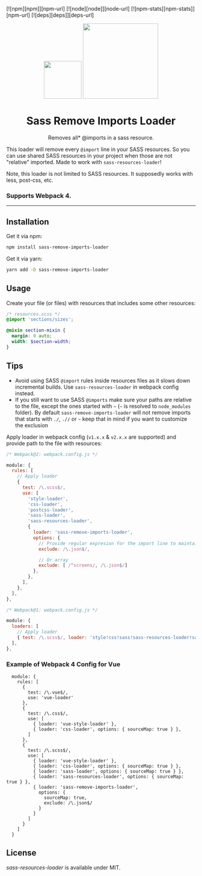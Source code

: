 [![npm][npm]][npm-url]
[![node][node]][node-url]
[![npm-stats][npm-stats]][npm-url]
[![deps][deps]][deps-url]

<div align="center">
  <img height="100"
    src="https://worldvectorlogo.com/logos/sass-1.svg">
  <a href="https://github.com/webpack/webpack">
    <img width="200" height="200"
      src="https://webpack.js.org/assets/icon-square-big.svg">
  </a>
  <h1>Sass Remove Imports Loader</h1>
  <p>Removes all* @imports in a sass resource.</p>
</div>


This loader will remove every `@import` line in your SASS resources. 
So you can use shared SASS resources in your project when those are not "relative" imported. 
Made to work with `sass-resources-loader`!

Note, this loader is not limited to SASS resources. It supposedly works with less, post-css, etc.

### Supports **Webpack 4**.

---------------

## Installation

Get it via npm:

```bash
npm install sass-remove-imports-loader
```

Get it via yarn:

```bash
yarn add -D sass-remove-imports-loader
```

## Usage

Create your file (or files) with resources that includes some other resources:

```scss
/* resources.scss */
@import 'sections/sizes';

@mixin section-mixin {
  margin: 0 auto;
  width: $section-width;
}
```

## Tips
* Avoid using SASS `@import` rules inside resources files as it slows down incremental builds. 
  Use `sass-resources-loader` in webpack config instead. 
* If you still want to use SASS `@imports` make sure your paths are relative to the file, except the ones started with `~` (`~` is resolved to `node_modules` folder).
  By default `sass-remove-imports-loader` will not remove imports that starts with `./`, `.//` or `~` keep
  that in mind if you want to customize the exclusion

Apply loader in webpack config (`v1.x.x` & `v2.x.x` are supported) and provide path to the file with resources:

```js
/* Webpack@2: webpack.config.js */

module: {
  rules: [
    // Apply loader
    {
      test: /\.scss$/,
      use: [
        'style-loader',
        'css-loader',
        'postcss-loader',
        'sass-loader',
        'sass-resources-loader',
        {
          loader: 'sass-remove-imports-loader',
          options: {
            // Provide regular expresion for the import line to maintain
            exclude: /\.json$/,

            // Or array
            exclude: [ /^screens/, /\.json$/]
          },
        },
      ],
    },
  ],
},

/* Webpack@1: webpack.config.js */

module: {
  loaders: [
    // Apply loader
    { test: /\.scss$/, loader: 'style!css!sass!sass-resources-loader!sass-remove-imports-loader' },
  ],
},
```

### Example of Webpack 4 Config for Vue

```
  module: {
    rules: [
      {
        test: /\.vue$/,
        use: 'vue-loader'
      },
      {
        test: /\.css$/,
        use: [
          { loader: 'vue-style-loader' },
          { loader: 'css-loader', options: { sourceMap: true } },
        ]
      },
      {
        test: /\.scss$/,
        use: [
          { loader: 'vue-style-loader' },
          { loader: 'css-loader', options: { sourceMap: true } },
          { loader: 'sass-loader', options: { sourceMap: true } },
          { loader: 'sass-resources-loader', options: { sourceMap: true } },
          { loader: 'sass-remove-imports-loader',
            options: {
              sourceMap: true,
              exclude: /\.json$/
            }
          }
        ]
      }
    ]
  }
```

## License
_sass-resources-loader_ is available under MIT.
